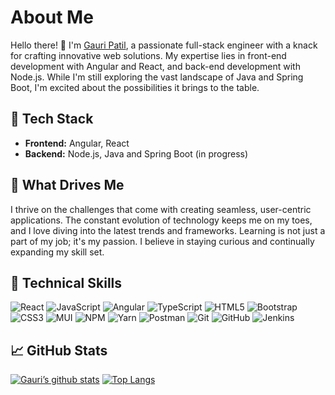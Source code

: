 

<h1>About Me</h1><p>Hello there! 👋 I'm <a href="https://www.linkedin.com/in/gauripatiltechie/" target="_blank" rel="noreferrer">Gauri Patil</a>, a passionate full-stack engineer with a knack for crafting innovative web solutions. My expertise lies in front-end development with Angular and React, and back-end development with Node.js. While I'm still exploring the vast landscape of Java and Spring Boot, I'm excited about the possibilities it brings to the table.</p>

<h2>🔧 Tech Stack</h2><ul><li><strong>Frontend:</strong> Angular, React</li><li><strong>Backend:</strong> Node.js, Java and Spring Boot (in progress)</li></ul>

<h2>🚀 What Drives Me</h2><p>I thrive on the challenges that come with creating seamless, user-centric applications. The constant evolution of technology keeps me on my toes, and I love diving into the latest trends and frameworks. Learning is not just a part of my job; it's my passion. I believe in staying curious and continually expanding my skill set.</p>

<!--
<h2>💻 Projects &amp; Contributions</h2><p>I've had the privilege of working on a variety of projects that showcase my commitment to delivering high-quality software solutions. Check out some of my noteworthy contributions on my GitHub repositories.</p><ul><li><a target="_new">Project 1</a>: Brief description of the project and your role.</li><li><a target="_new">Project 2</a>: Brief description of the project and your role.</li><li><a target="_new">Project 3</a>: Brief description of the project and your role.</li></ul>

<h2>📚 Learning Journey</h2><p>Being a perpetual learner, I'm currently delving deeper into Java Spring Boot to enhance my back-end skills. My GitHub is not just a showcase of my work but also a documentation of my learning journey. Expect to see a mix of personal projects and contributions to open-source initiatives.</p>

<h2>🌐 Connect with Me</h2><p>Let's connect and share our experiences in the world of software development. Feel free to reach out to me on <a target="_new">LinkedIn</a> or <a target="_new">Twitter</a>. I'm always up for a good tech discussion or collaboration!</p><p>Thanks for stopping by, and happy coding! 🚀</p><hr><p>Feel free to personalize it further by adding specific details about your projects, experiences, or anything else you'd like to highlight. Additionally, don't forget to replace the placeholders like <code>[Your Name]</code>, <code>link-to-project-1</code>, etc., with your actual information.</p></div>

!-->
<!--
<h3 align="center">
Hi there, I'm <a href="https://www.linkedin.com/in/gauripatiltechie/" target="_blank" rel="noreferrer">Gauri Patil</a> 👋
</h3>

<h3 align="center">
I am a Full Stack Web Developer  💻 
</h3> 

I love to explore new technologies developing interesting web apps. I love to travel & read. 
<!--
### 🤝 Connect with me:


<a href="https://www.linkedin.com/in/gauripatiltechie/"> <img align="left" src="https://raw.githubusercontent.com/yushi1007/yushi1007/main/images/linkedin.svg" alt="Yu Shi | LinkedIn" width="21px"/></a>
<a href="https://www.instagram.com/gauri_patil09/"><img align="left" src="https://raw.githubusercontent.com/yushi1007/yushi1007/main/images/instagram.svg" alt="Yu Shi | Instagram" width="21px"/></a>

</br>
- 💬 If you have any questions/feedback, please do not hesitate to reach out to me!

## 🔭 I'm currently working on

- appointment-booking-system


## 🌱 I'm currently learning

- Java, Spring boot 3
- React
- Typescript
-->

## 💼 Technical Skills

![React](https://img.shields.io/badge/react-%2320232a.svg?style=for-the-badge&logo=react&logoColor=%2361DAFB)
![JavaScript](https://img.shields.io/badge/javascript-%23323330.svg?style=for-the-badge&logo=javascript&logoColor=%23F7DF1E)
![Angular](https://img.shields.io/badge/angular-%23DD0031.svg?style=for-the-badge&logo=angular&logoColor=white)
![TypeScript](https://img.shields.io/badge/typescript-%23007ACC.svg?style=for-the-badge&logo=typescript&logoColor=white)
![HTML5](https://img.shields.io/badge/html5-%23E34F26.svg?style=for-the-badge&logo=html5&logoColor=white)
![Bootstrap](https://img.shields.io/badge/bootstrap-%23563D7C.svg?style=for-the-badge&logo=bootstrap&logoColor=white)
![CSS3](https://img.shields.io/badge/css3-%231572B6.svg?style=for-the-badge&logo=css3&logoColor=white)
![MUI](https://img.shields.io/badge/MUI-%230081CB.svg?style=for-the-badge&logo=mui&logoColor=white)
![NPM](https://img.shields.io/badge/NPM-%23000000.svg?style=for-the-badge&logo=npm&logoColor=white)
![Yarn](https://img.shields.io/badge/yarn-%232C8EBB.svg?style=for-the-badge&logo=yarn&logoColor=white)
![Postman](https://img.shields.io/badge/Postman-FF6C37?style=for-the-badge&logo=postman&logoColor=white)
![Git](https://img.shields.io/badge/git-%23F05033.svg?style=for-the-badge&logo=git&logoColor=white)
![GitHub](https://img.shields.io/badge/github-%23121011.svg?style=for-the-badge&logo=github&logoColor=white)
![Jenkins](https://img.shields.io/jenkins/build)


## 📈 GitHub Stats 

[![Gauri’s github stats](https://github-readme-stats.vercel.app/api?username=gauripatil&show_icons=true)](https://github.com/gauripatil) [![Top Langs](https://github-readme-stats.vercel.app/api/top-langs/?username=gauripatil&layout=compact)](https://github.com/gauripatil)

<!--[![Visitors](https://visitor-badge.glitch.me/badge?page_id=gauripatil.gauripatil)](https://github.com/gauripatil)-->




<!--
**gauripatil/gauripatil** is a ✨ _special_ ✨ repository because its `README.md` (this file) appears on your GitHub profile.

Here are some ideas to get you started:

- 🔭 I’m currently working on ...
- 🌱 I’m currently learning ...
- 👯 I’m looking to collaborate on ...
- 🤔 I’m looking for help with ...
- 💬 Ask me about ...
- 📫 How to reach me: ...
- 😄 Pronouns: ...
- ⚡ Fun fact: ...
-->
